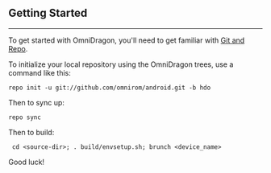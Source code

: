 ## Getting Started ##
---------------

To get started with OmniDragon, you'll need to get
familiar with [Git and Repo](https://source.android.com/source/using-repo.html).

To initialize your local repository using the OmniDragon trees, use a command like this:

    repo init -u git://github.com/omnirom/android.git -b hdo

Then to sync up:

    repo sync

Then to build:

     cd <source-dir>; . build/envsetup.sh; brunch <device_name>


Good luck!
